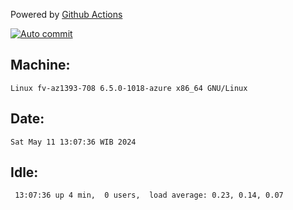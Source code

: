 Powered by [Github Actions](https://github.com/features/actions)

[![Auto commit](https://github.com/hiage/workstation/workflows/Auto%20commit/badge.svg)](https://github.com/hiage/workstation/actions?query=workflow%3A%22Auto+commit%22)

## Machine:
```
Linux fv-az1393-708 6.5.0-1018-azure x86_64 GNU/Linux
```
## Date:
```
Sat May 11 13:07:36 WIB 2024
```
## Idle:
```
 13:07:36 up 4 min,  0 users,  load average: 0.23, 0.14, 0.07
```
